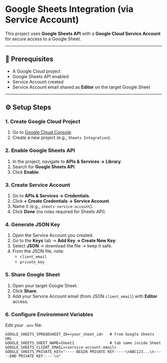 # Google Sheets Integration (via Service Account)

This project uses **Google Sheets API** with a **Google Cloud Service Account** for secure access to a Google Sheet.

---

## 📌 Prerequisites

- A Google Cloud project
- Google Sheets API enabled
- Service Account created
- Service Account email shared as **Editor** on the target Google Sheet

---

## ⚙️ Setup Steps

### 1. Create Google Cloud Project
1. Go to [Google Cloud Console](https://console.cloud.google.com/).
2. Create a new project (e.g., `Sheets Integration`).

### 2. Enable Google Sheets API
1. In the project, navigate to **APIs & Services → Library**.
2. Search for **Google Sheets API**.
3. Click **Enable**.

### 3. Create Service Account
1. Go to **APIs & Services → Credentials**.
2. Click **+ Create Credentials → Service Account**.
3. Name it (e.g., `sheets-service-account`).
4. Click **Done** (no roles required for Sheets API).

### 4. Generate JSON Key
1. Open the Service Account you created.
2. Go to the **Keys** tab → **Add Key → Create New Key**.
3. Select **JSON** → download the file → keep it safe.
4. From the JSON file, note:
   - `client_email`
   - `private_key`

### 5. Share Google Sheet
1. Open your target Google Sheet.
2. Click **Share**.
3. Add your Service Account email (from JSON `client_email`) with **Editor** access.

### 6. Configure Environment Variables
Edit your `.env` file:

```env
GOOGLE_SHEETS_SPREADSHEET_ID=<your_sheet_id>   # from Google Sheets URL
GOOGLE_SHEETS_SHEET_NAME=Sheet1                # tab name inside Sheet
GOOGLE_SHEETS_CLIENT_EMAIL=<service-account-email>
GOOGLE_SHEETS_PRIVATE_KEY="-----BEGIN PRIVATE KEY-----\nABC123...\n-----END PRIVATE KEY-----\n"
